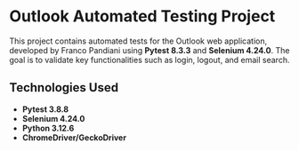 # Outlook Automated Testing Project

This project contains automated tests for the Outlook web application, developed by Franco Pandiani using **Pytest 8.3.3** and **Selenium 4.24.0**.
The goal is to validate key functionalities such as login, logout, and email search.

## Technologies Used

- **Pytest 3.8.8**
- **Selenium 4.24.0**
- **Python 3.12.6**
- **ChromeDriver/GeckoDriver**


